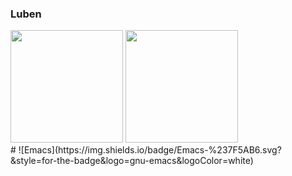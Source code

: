 ### Luben

<div>
  <img height="180em" src="https://awesome-github-stats.azurewebsites.net/user-stats/67x18?cardType=level&theme=dark&preferLogin=false"/>
  <img height="180em" src="https://github-readme-stats.vercel.app/api/top-langs/?username=67x18&layout=donut&theme=dark"/>
</div>
#
![Emacs](https://img.shields.io/badge/Emacs-%237F5AB6.svg?&style=for-the-badge&logo=gnu-emacs&logoColor=white)
